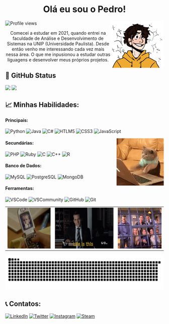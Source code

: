 <!-- Título -->
<h1 align="center"> Olá eu sou o Pedro! </h1>

<!-- Icone -->
<img align="right" height="150" alt="Pedro-Icon" src="./img/icon.png"/>

<!-- Contador de visualizações do perfil -->
<p align="left"> <img src="https://komarev.com/ghpvc/?username=PedroA07&color=yellow" alt="Profile views" /> </p>

<!-- Introdução -->
<p align="center"> Comecei a estudar em 2021, quando entrei na faculdade de Análise e Desenvolvimento de Sistemas na UNIP (Universidade Paulista). Desde então venho me interessando cada vez mais nessa área. O que me inpusionou a estudar outras liguagens e desenvolver meus próprios projetos. </p>



##

<!-- GitHub Status -->
## 🤖 GitHub Status

<div>
  <a href="https://github.com/PedroA07"></a>
  <img loading="lazy" height="150em" src="https://github-readme-stats.vercel.app/api?username=PedroA07&show_icons=true&theme=dracula&include_all_commits=true&count_private=true"/>
  <img loading="lazy" height="150em" src="https://github-readme-stats.vercel.app/api/top-langs/?username=PedroA07&layout=compact&langs_count=7&theme=dracula"/> 
</div>

<!-- Minhas Skills -->
## 📈 Minhas Habilidades:

<!-- Linguagens -->
#### Principais:
![Python](https://img.shields.io/badge/Python-3776AB?style=for-the-badge&logo=python&logoColor=white)
![Java](https://img.shields.io/badge/Java-ED8B00?style=for-the-badge&logo=openjdk&logoColor=white)
![C#](https://img.shields.io/badge/C%23-239120?style=for-the-badge&logo=c-sharp&logoColor=white)
![HTLM5](https://img.shields.io/badge/HTML5-E34F26?style=for-the-badge&logo=html5&logoColor=white)
![CSS3](https://img.shields.io/badge/CSS3-1572B6?style=for-the-badge&logo=css3&logoColor=white)
![JavaScript](https://img.shields.io/badge/JavaScript-F7DF1E?style=for-the-badge&logo=javascript&logoColor=black)

<img align="right" height="150px" src="./img/cat-computer.gif">

#### Secundárias:
![PHP](https://img.shields.io/badge/PHP-777BB4?style=for-the-badge&logo=php&logoColor=white)
![Ruby](https://img.shields.io/badge/Ruby-CC342D?style=for-the-badge&logo=ruby&logoColor=white)
![C](https://img.shields.io/badge/C-00599C?style=for-the-badge&logo=c&logoColor=white) 
![C++](https://img.shields.io/badge/C%2B%2B-00599C?style=for-the-badge&logo=c%2B%2B&logoColor=white)
![R](https://img.shields.io/badge/R-276DC3?style=for-the-badge&logo=r&logoColor=white)

<!-- Banco de Dados -->
#### Banco de Dados:
![MySQL](https://img.shields.io/badge/MySQL-00000F?style=for-the-badge&logo=mysql&logoColor=white)
![PostgreSQL](https://img.shields.io/badge/PostgreSQL-316192?style=for-the-badge&logo=postgresql&logoColor=white)
![MongoDB](https://img.shields.io/badge/MongoDB-4EA94B?style=for-the-badge&logo=mongodb&logoColor=white)

<!-- Ferramentas -->
#### Ferramentas:
![VSCode](https://img.shields.io/badge/Visual_Studio_Code-0078D4?style=for-the-badge&logo=visual%20studio%20code&logoColor=white)
![VSCommunity](https://img.shields.io/badge/Visual_Studio-5C2D91?style=for-the-badge&logo=visual%20studio&logoColor=white)
![GitHub](https://img.shields.io/badge/GitHub-100000?style=for-the-badge&logo=github&logoColor=white)
![Git](https://img.shields.io/badge/GIT-E44C30?style=for-the-badge&logo=git&logoColor=white)

<div align="center">
  <table>
    <tr>
      <td>
        <img height="130" alt="Barney" src="./img/barney.gif">
      </td>
      <td>
        <img height="130" alt="Harvey Spectre" src="./img/harvey-specter-suits.gif">
      </td>
      <td>
        <img height="130" alt="Friends" src="./img/friends.gif">
      </td>
    </tr>
  </table>
</div>

<picture>
  <source media="(prefers-color-scheme: dark)" srcset="https://raw.githubusercontent.com/PedroA07/PedroA07/output/github-contribution-grid-snake-dark.svg">
  <source media="(prefers-color-scheme: light)" srcset="https://raw.githubusercontent.com/PedroA07/PedroA07/output/github-contribution-grid-snake.svg">
  <img alt="github contribution grid snake animation" src="https://raw.githubusercontent.com/PedroA07/PedroA07/output/github-contribution-grid-snake.svg">
</picture>

<!-- Contatos -->
## 📞 Contatos:

<div>
  <a href="https://www.linkedin.com/in/pedroandradepereira/" target="_blank"><img src="https://img.shields.io/badge/LinkedIn-0077B5?style=for-the-badge&logo=linkedin&logoColor=white" target="_blank" alt="LinkedIn"></a>
  <a href="https://twitter.com/home" target="_blank"><img src="https://img.shields.io/badge/Twitter-1DA1F2?style=for-the-badge&logo=twitter&logoColor=white" target="_blank" alt="Twitter"></a>
  <a href="https://www.instagram.com/pedro.drad/" target="_blank"><img src="https://img.shields.io/badge/Instagram-E4405F?style=for-the-badge&logo=instagram&logoColor=white" target="_blank" alt="Instagram"></a>
  <a href="https://steamcommunity.com/id/GamesPedr0/" target="_blank"><img src="https://img.shields.io/badge/Steam-000000?style=for-the-badge&logo=steam&logoColor=white" target="_blank" alt="Steam"></a>
</div>
